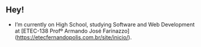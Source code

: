 ## Hey!

- I’m currently on High School, studying Software and Web Development at [ETEC-138 Profº Armando José Farinazzo] (https://etecfernandopolis.com.br/site/inicio/).
<!--
- Interested in ...

## Skills

## How to reach me

-->
